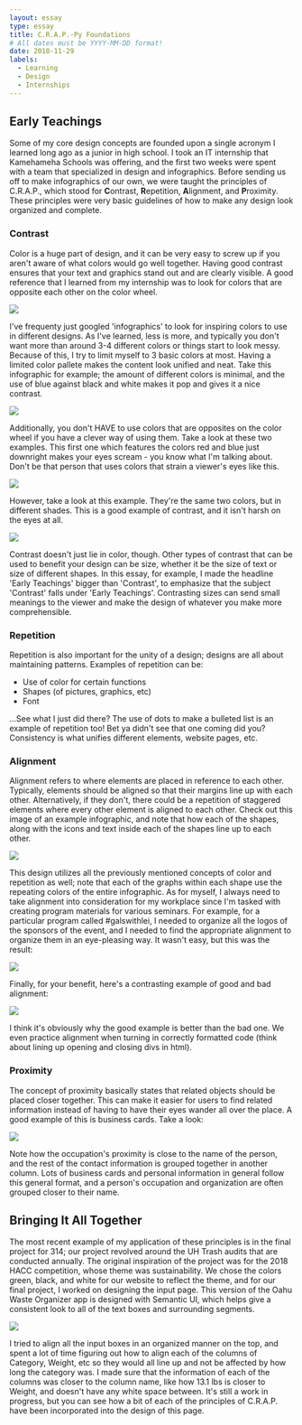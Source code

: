```yaml
---
layout: essay
type: essay
title: C.R.A.P.-Py Foundations
# All dates must be YYYY-MM-DD format!
date: 2018-11-29
labels:
  - Learning
  - Design
  - Internships
---
```


## Early Teachings
Some of my core design concepts are founded upon a single acronym I learned long ago as a junior in high school. I took an IT internship that Kamehameha Schools was offering, and the first two weeks were spent with a team that specialized in design and infographics. Before sending us off to make infographics of our own, we were taught the principles of C.R.A.P., which stood for **C**ontrast, **R**epetition, **A**lignment, and **P**roximity. These principles were very basic guidelines of how to make any design look organized and complete.

### Contrast
Color is a huge part of design, and it can be very easy to screw up if you aren't aware of what colors would go well together. Having good contrast ensures that your text and graphics stand out and are clearly visible. A good reference that I learned from my internship was to look for colors that are opposite each other on the color wheel. 

[<img class="ui large image" src="../images/colorwheel.png">](../images/colorwheel.png)

I've frequenty just googled 'infographics' to look for inspiring colors to use in different designs. As I've learned, less is more, and typically you don't want more than around 3-4 different colors or things start to look messy. Because of this, I try to limit myself to 3 basic colors at most. Having a limited color pallete makes the content look unified and neat. Take this infographic for example; the amount of different colors is minimal, and the use of blue against black and white makes it pop and gives it a nice contrast.

[<img class="ui large image" src="../images/infographic.jpg">](../images/infographic.jpg)

Additionally, you don't HAVE to use colors that are opposites on the color wheel if you have a clever way of using them. Take a look at these two examples. This first one which features the colors red and blue just downright makes your eyes scream - you know what I'm talking about. Don't be that person that uses colors that strain a viewer's eyes like this. 

[<img class="ui large image" src="../images/badcontrast.jpg">](../images/badcontrast.jpg)

However, take a look at this example. They're the same two colors, but in different shades. This is a good example of contrast, and it isn't harsh on the eyes at all.

[<img class="ui large image" src="../images/goodcontrast.jpg">](../images/goodcontrast.jpg)

Contrast doesn't just lie in color, though. Other types of contrast that can be used to benefit your design can be size, whether it be the size of text or size of different shapes. In this essay, for example, I made the headline 'Early Teachings' bigger than 'Contrast', to emphasize that the subject 'Contrast' falls under 'Early Teachings'. Contrasting sizes can send small meanings to the viewer and make the design of whatever you make more comprehensible.

### Repetition
Repetition is also important for the unity of a design; designs are all about maintaining patterns. Examples of repetition can be:
<ul>
  <li>Use of color for certain functions</li>
  <li>Shapes (of pictures, graphics, etc)</li>
  <li>Font</li>
</ul>
...See what I just did there? The use of dots to make a bulleted list is an example of repetition too! Bet ya didn't see that one coming did you? Consistency is what unifies different elements, website pages, etc.

### Alignment
Alignment refers to where elements are placed in reference to each other. Typically, elements should be aligned so that their margins line up with each other. Alternatively, if they don't, there could be a repetition of staggered elements where every other element is aligned to each other.
Check out this image of an example infographic, and note that how each of the shapes, along with the icons and text inside each of the shapes line up to each other. 

[<img class="ui large image" src="../images/alignment.jpg">](../images/alignment.jpg)

This design utilizes all the previously mentioned concepts of color and repetition as well; note that each of the graphs within each shape use the repeating colors of the entire infographic. As for myself, I always need to take alignment into consideration for my workplace since I'm tasked with creating program materials for various seminars. For example, for a particular program called #galswithlei, I needed to organize all the logos of the sponsors of the event, and I needed to find the appropriate alignment to organize them in an eye-pleasing way. It wasn't easy, but this was the result: 

[<img class="ui large image" src="../images/galssponsers.jpg">](../images/galssponsers.jpg)

Finally, for your benefit, here's a contrasting example of good and bad alignment:

[<img class="ui large image" src="../images/goodvsbadalignment.png">](../images/goodvsbadalignment.png)

I think it's obviously why the good example is better than the bad one. We even practice alignment when turning in correctly formatted code (think about lining up opening and closing divs in html).

### Proximity
The concept of proximity basically states that related objects should be placed closer together. This can make it easier for users to find related information instead of having to have their eyes wander all over the place. A good example of this is business cards. Take a look:

[<img class="ui large image" src="../images/samplebusinesscard.jpg">](../images/samplebusinesscard.jpg)

Note how the occupation's proximity is close to the name of the person, and the rest of the contact information is grouped together in another column. Lots of business cards and personal information in general follow this general format, and a person's occupation and organization are often grouped closer to their name.

## Bringing It All Together
The most recent example of my application of these principles is in the final project for 314; our project revolved around the UH Trash audits that are conducted annually. The original inspiration of the project was for the 2018 HACC competition, whose theme was sustainability. We chose the colors green, black, and white for our website to reflect the theme, and for our final project, I worked on designing the input page. This version of the Oahu Waste Organizer app is designed with Semantic UI, which helps give a consistent look to all of the text boxes and surrounding segments.

[<img class="ui large image" src="../images/input.PNG">](../images/input.PNG)

I tried to align all the input boxes in an organized manner on the top, and spent a lot of time figuring out how to align each of the columns of Category, Weight, etc so they would all line up and not be affected by how long the category was. I made sure that the information of each of the columns was closer to the column name, like how 13.1 lbs is closer to Weight, and doesn't have any white space between. It's still a work in progress, but you can see how a bit of each of the principles of C.R.A.P. have been incorporated into the design of this page.
